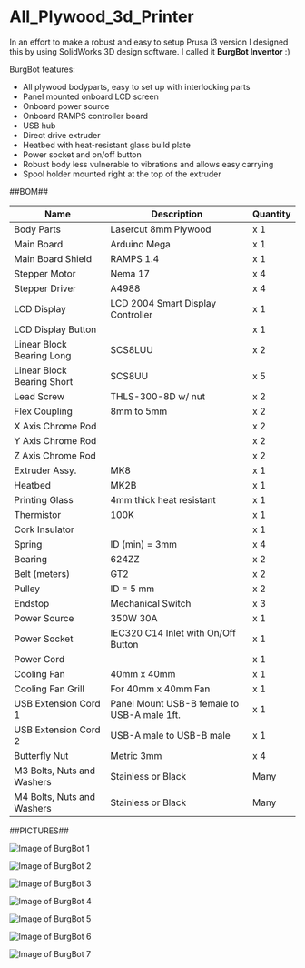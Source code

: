 # All_Plywood_3d_Printer

In an effort to make a robust and easy to setup Prusa i3 version I designed this by using SolidWorks 3D design software. I called it **BurgBot Inventor** :)

BurgBot features:

* All plywood bodyparts, easy to set up with interlocking parts
* Panel mounted onboard LCD screen
* Onboard power source
* Onboard RAMPS controller board
* USB hub
* Direct drive extruder
* Heatbed with heat-resistant glass build plate
* Power socket and on/off button
* Robust body less vulnerable to vibrations and allows easy carrying
* Spool holder mounted right at the top of the extruder

##BOM##

| Name                 | Description          | Quantity      |
| -------------------- | -------------------- | ------------- |
| Body Parts           | Lasercut 8mm Plywood | x 1 |
| Main Board           | Arduino Mega | x 1 |
| Main Board Shield    | RAMPS 1.4 | x 1 |
| Stepper Motor        | Nema 17 | x 4 |
| Stepper Driver       | A4988 | x 4 |
| LCD Display          | LCD 2004 Smart Display Controller | x 1 |
| LCD Display Button   | | x 1 |
| Linear Block Bearing Long | SCS8LUU   |x 2 |
| Linear Block Bearing Short | SCS8UU |x 5 |
| Lead Screw           | THLS-300-8D w/ nut |x 2 |
| Flex Coupling        | 8mm to 5mm |x 2 |
| X Axis Chrome Rod    | |x 2 |
| Y Axis Chrome Rod    | |x 2 |
| Z Axis Chrome Rod    | |x 2 |
| Extruder Assy.       | MK8  |x 1 |
| Heatbed              | MK2B |x 1 |
| Printing Glass       | 4mm thick heat resistant |x 1 |
| Thermistor           | 100K |x 1 |
| Cork Insulator       | |x 1 |
| Spring               | ID (min) = 3mm |x 4 |
| Bearing              | 624ZZ|x 2 |
| Belt (meters)        | GT2  |x 2 |
| Pulley               | ID = 5 mm |x 2 |
| Endstop              | Mechanical Switch |x 3 |
| Power Source         | 350W 30A |x 1 |
| Power Socket         | IEC320 C14 Inlet with On/Off Button |x 1 |
| Power Cord           | |x 1 |
| Cooling Fan          | 40mm x 40mm |x 1 |
| Cooling Fan Grill    | For 40mm x 40mm Fan | x 1 |
| USB Extension Cord 1  | Panel Mount USB-B female to USB-A male 1ft. | x 1 |
| USB Extension Cord 2  | USB-A male to USB-B male | x 1 |
| Butterfly Nut        | Metric 3mm |x 4 |
| M3 Bolts, Nuts and Washers  | Stainless or Black | Many |
| M4 Bolts, Nuts and Washers  | Stainless or Black | Many |

##PICTURES##

![Image of BurgBot 1](https://github.com/utkuburgaz/All_Plywood_3d_Printer_BurgBot/blob/master/Media/All_plywood_3d_printer_0.jpg)

![Image of BurgBot 2](https://github.com/utkuburgaz/All_Plywood_3d_Printer_BurgBot/blob/master/Media/All_plywood_3d_printer_1.jpg)

![Image of BurgBot 3](https://github.com/utkuburgaz/All_Plywood_3d_Printer_BurgBot/blob/master/Media/All_plywood_3d_printer_2.jpg)

![Image of BurgBot 4](https://github.com/utkuburgaz/All_Plywood_3d_Printer_BurgBot/blob/master/Media/All_plywood_3d_printer_3.jpg)

![Image of BurgBot 5](https://github.com/utkuburgaz/All_Plywood_3d_Printer_BurgBot/blob/master/Media/All_plywood_3d_printer_4.jpg)

![Image of BurgBot 6](https://github.com/utkuburgaz/All_Plywood_3d_Printer_BurgBot/blob/master/Media/All_plywood_3d_printer_5.jpg)

![Image of BurgBot 7](https://github.com/utkuburgaz/All_Plywood_3d_Printer_BurgBot/blob/master/Media/All_plywood_3d_printer_6.jpg)
